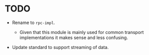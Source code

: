 # TODO

- Rename to `rpc-impl`.

  - Given that this module is mainly used for common transport implementations it makes sense and less confusing.

- Update standard to support streaming of data.
